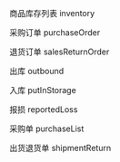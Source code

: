 商品库存列表
inventory

采购订单
purchaseOrder

退货订单
salesReturnOrder

出库
outbound

入库
putInStorage

报损
reportedLoss

采购单
purchaseList

出货退货单
shipmentReturn